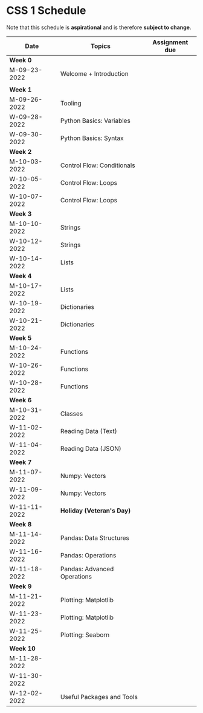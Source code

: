 # CSS 1 Schedule

Note that this schedule is **aspirational** and is therefore **subject to change**.

| Date | Topics | Assignment due |
| ---- | ------ | -------------- |
| **Week 0** | | |
| M-09-23-2022 | Welcome + Introduction| |
|  | | |
| **Week 1** | | |
| M-09-26-2022 | Tooling | |
| W-09-28-2022 | Python Basics: Variables | |
| W-09-30-2022 | Python Basics: Syntax | |
| **Week 2** | | |
| M-10-03-2022 | Control Flow: Conditionals | |
| W-10-05-2022 | Control Flow: Loops | |
| W-10-07-2022 | Control Flow: Loops | |
| **Week 3** | | |
| M-10-10-2022 | Strings | |
| W-10-12-2022 | Strings | |
| W-10-14-2022 | Lists | |
| **Week 4** | | |
| M-10-17-2022 | Lists | |
| W-10-19-2022 | Dictionaries | |
| W-10-21-2022 | Dictionaries | |
| **Week 5** | | |
| M-10-24-2022 | Functions | |
| W-10-26-2022 | Functions | |
| W-10-28-2022 | Functions | |
| **Week 6** | | |
| M-10-31-2022 | Classes | |
| W-11-02-2022 | Reading Data (Text) | |
| W-11-04-2022 | Reading Data (JSON) | |
| **Week 7** | | |
| M-11-07-2022 | Numpy: Vectors| |
| W-11-09-2022 | Numpy: Vectors | |
| W-11-11-2022 | **Holiday (Veteran's Day)**| |
| **Week 8** | | |
| M-11-14-2022 | Pandas: Data Structures | |
| W-11-16-2022 | Pandas: Operations | |
| W-11-18-2022 | Pandas: Advanced Operations | |
| **Week 9** | | |
| M-11-21-2022 | Plotting: Matplotlib | |
| W-11-23-2022 | Plotting: Matplotlib | |
| W-11-25-2022 | Plotting: Seaborn | |
| **Week 10** | | |
| M-11-28-2022 | | |
| W-11-30-2022 | | |
| W-12-02-2022 | Useful Packages and Tools | |